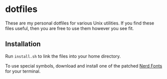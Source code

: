 # dotfiles

These are my personal dotfiles for various Unix utilities.  If you find these
files useful, then you are free to use them however you see fit.

## Installation

Run `install.sh` to link the files into your home directory.

To use special symbols, download and install one of the patched [Nerd
Fonts](https://github.com/ryanoasis/nerd-fonts) for your terminal.
